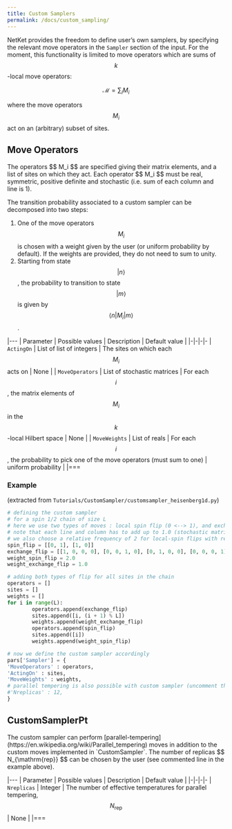 ```yaml
---
title: Custom Samplers
permalink: /docs/custom_sampling/
---
```

NetKet provides the freedom to define user’s own samplers, by specifying the relevant move operators in the `Sampler` section of the input. For the moment, this functionality is limited to move operators which are sums of $$k$$-local move operators:

$$
\mathcal{M}= \sum_i M_i
$$

where the move operators $$ M_i $$ act on an (arbitrary) subset of sites.

<h2 class="bg-primary">Move Operators</h2>
The operators $$ M_i $$ are specified giving their matrix elements, and a list of sites on which they act. Each operator $$ M_i $$ must be real, symmetric, positive definite and stochastic (i.e. sum of each column and line is 1).

The transition probability associated to a custom sampler can be decomposed into two steps:

1. One of the move operators $$ M_i $$ is chosen with a weight given by the user (or uniform probability by default). If the weights are provided, they do not need to sum to unity.
2. Starting from state $$ |n\rangle $$, the probability to transition to state $$ |m\rangle $$ is given by $$ \langle n | M_i | m \rangle $$.

|---
| Parameter | Possible values | Description | Default value |
|-|-|-|-
| `ActingOn` | List of list of integers  |  The sites on which each $$ M_i $$ acts on | None |
| `MoveOperators` | List of stochastic matrices |  For each $$ i $$, the matrix elements of $$ M_i $$ in the $$ k $$-local Hilbert space | None |
| `MoveWeights` | List of reals |  For each $$ i $$, the probability to pick one of the move operators (must sum to one) | uniform probability |
|===


### Example

(extracted from `Tutorials/CustomSampler/customsampler_heisenberg1d.py`)
```python
# defining the custom sampler
# for a spin 1/2 chain of size L
# here we use two types of moves : local spin flip (0 <--> 1), and exchange flip between two sites (10 <--> 01, 11 and 00 are unchanged)
# note that each line and column has to add up to 1.0 (stochastic matrices)
# we also choose a relative frequency of 2 for local-spin flips with respect to exchange flips
spin_flip = [[0, 1], [1, 0]]
exchange_flip = [[1, 0, 0, 0], [0, 0, 1, 0], [0, 1, 0, 0], [0, 0, 0, 1]]
weight_spin_flip = 2.0
weight_exchange_flip = 1.0

# adding both types of flip for all sites in the chain
operators = []
sites = []
weights = []
for i in range(L):
        operators.append(exchange_flip)
        sites.append([i, (i + 1) % L])
        weights.append(weight_exchange_flip)
        operators.append(spin_flip)
        sites.append([i])
        weights.append(weight_spin_flip)

# now we define the custom sampler accordingly
pars['Sampler'] = {
'MoveOperators' : operators,
'ActingOn' : sites,
'MoveWeights' : weights,
# parallel tempering is also possible with custom sampler (uncomment the following line)
#'Nreplicas' : 12,
}
```


<h2 class="bg-primary">CustomSamplerPt</h2>
The custom sampler can perform [parallel-tempering](https://en.wikipedia.org/wiki/Parallel_tempering) moves in addition to the custom moves implemented in `CustomSampler`. The number of replicas $$ N_{\mathrm{rep}} $$ can be chosen by the user (see commented line in the example above).

|---
| Parameter | Possible values | Description | Default value |
|-|-|-|-
| `Nreplicas` | Integer |  The number of effective temperatures for parallel tempering, $$ N_{\mathrm{rep}} $$ | None |
|===
